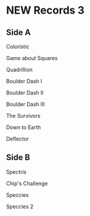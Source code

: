 # NEW Records 3

## Side A

Coloristic

Game about Squares

Quadrillion

Boulder Dash I

Boulder Dash II

Boulder Dash III

The Survivors

Down to Earth

Deflector

## Side B

Spectris

Chip's Challenge

Speccies

Speccies 2